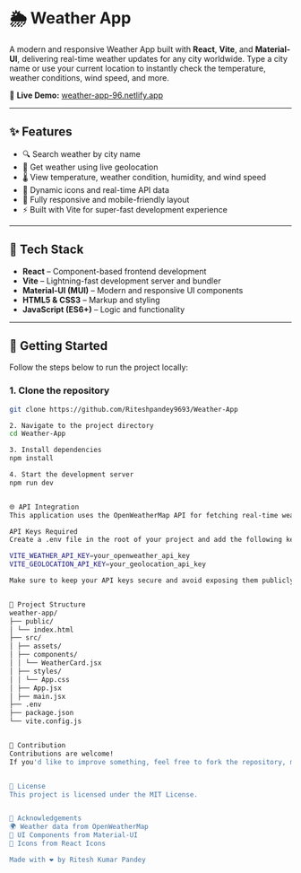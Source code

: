 # 🌦️ Weather App

A modern and responsive Weather App built with **React**, **Vite**, and **Material-UI**, delivering real-time weather updates for any city worldwide. Type a city name or use your current location to instantly check the temperature, weather conditions, wind speed, and more.

🔗 **Live Demo:** [weather-app-96.netlify.app](https://weather-app-96.netlify.app)

---

## ✨ Features

- 🔍 Search weather by city name
- 📍 Get weather using live geolocation
- 🌡️ View temperature, weather condition, humidity, and wind speed
- 🧭 Dynamic icons and real-time API data
- 📱 Fully responsive and mobile-friendly layout
- ⚡ Built with Vite for super-fast development experience

---

## 🧰 Tech Stack

- **React** – Component-based frontend development
- **Vite** – Lightning-fast development server and bundler
- **Material-UI (MUI)** – Modern and responsive UI components
- **HTML5 & CSS3** – Markup and styling
- **JavaScript (ES6+)** – Logic and functionality

---

## 🔧 Getting Started

Follow the steps below to run the project locally:

### 1. Clone the repository

```bash
git clone https://github.com/Riteshpandey9693/Weather-App

2. Navigate to the project directory
cd Weather-App

3. Install dependencies
npm install

4. Start the development server
npm run dev


🌐 API Integration
This application uses the OpenWeatherMap API for fetching real-time weather data and the Geolocation API to fetch live weather based on your current location.

API Keys Required
Create a .env file in the root of your project and add the following keys:

VITE_WEATHER_API_KEY=your_openweather_api_key
VITE_GEOLOCATION_API_KEY=your_geolocation_api_key

Make sure to keep your API keys secure and avoid exposing them publicly.


📁 Project Structure
weather-app/
├── public/
│ └── index.html
├── src/
│ ├── assets/
│ ├── components/
│ │ └── WeatherCard.jsx
│ ├── styles/
│ │ └── App.css
│ ├── App.jsx
│ ├── main.jsx
├── .env
├── package.json
└── vite.config.js


🤝 Contribution
Contributions are welcome!
If you'd like to improve something, feel free to fork the repository, make changes, and submit a pull request.


📄 License
This project is licensed under the MIT License.


🙏 Acknowledgements
🌍 Weather data from OpenWeatherMap
💄 UI Components from Material-UI
🔧 Icons from React Icons

Made with ❤️ by Ritesh Kumar Pandey
